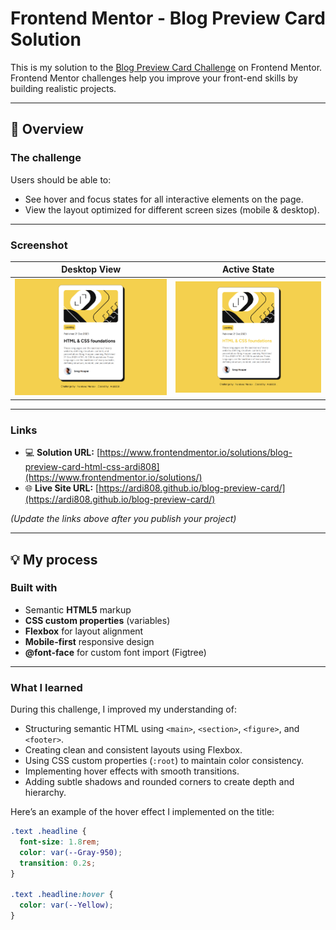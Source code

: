# Frontend Mentor - Blog Preview Card Solution

This is my solution to the [Blog Preview Card Challenge](https://www.frontendmentor.io/challenges/blog-preview-card-ckPaj01IcS) on Frontend Mentor.  
Frontend Mentor challenges help you improve your front-end skills by building realistic projects.

---

## 🧩 Overview

### The challenge

Users should be able to:

- See hover and focus states for all interactive elements on the page.
- View the layout optimized for different screen sizes (mobile & desktop).

---

### Screenshot

| Desktop View | Active State |
|---------------|--------------|
| ![Desktop Screenshot](./screenshot/desktop.png) | ![Active State Screenshot](./screenshot/active-state.png) |


---

### Links

- 💻 **Solution URL:** [https://www.frontendmentor.io/solutions/blog-preview-card-html-css-ardi808](https://www.frontendmentor.io/solutions/)
- 🌐 **Live Site URL:** [https://ardi808.github.io/blog-preview-card/](https://ardi808.github.io/blog-preview-card/)

*(Update the links above after you publish your project)*

---

## 💡 My process

### Built with

- Semantic **HTML5** markup  
- **CSS custom properties** (variables)  
- **Flexbox** for layout alignment  
- **Mobile-first** responsive design  
- **@font-face** for custom font import (Figtree)  

---

### What I learned

During this challenge, I improved my understanding of:

- Structuring semantic HTML using `<main>`, `<section>`, `<figure>`, and `<footer>`.
- Creating clean and consistent layouts using Flexbox.
- Using CSS custom properties (`:root`) to maintain color consistency.
- Implementing hover effects with smooth transitions.
- Adding subtle shadows and rounded corners to create depth and hierarchy.

Here’s an example of the hover effect I implemented on the title:

```css
.text .headline {
  font-size: 1.8rem;
  color: var(--Gray-950);
  transition: 0.2s;
}

.text .headline:hover {
  color: var(--Yellow);
}
